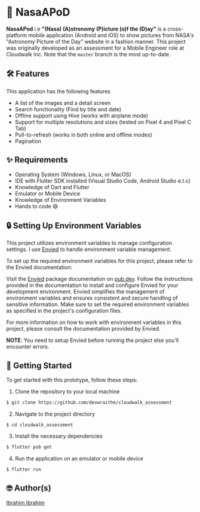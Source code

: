 # 🚀 NasaAPoD

**NasaAPod** i.e **"(Nasa) (A)stronomy (P)icture (o)f the (D)ay"** is a cross-platform mobile application (Android and iOS) to show pictures from NASA's "Astronomy Picture of the Day" website in a fashion manner. This project was originally developed as an assessment for a Mobile Engineer role at Cloudwalk Inc. Note that the `master` branch is the most up-to-date.

## 🛠️ Features

This application has the following features
- A list of the images and a detail screen
- Search functionality (Find by title and date)
- Offline support using Hive (works with airplane mode)
- Support for multiple resolutions and sizes (tested on Pixel 4 and Pixel C Tab)
- Pull-to-refresh (works in both online and offline modes)
- Pagination

## ✨ Requirements

- Operating System (Windows, Linux, or MacOS)
- IDE with Flutter SDK installed (Visual Studio Code, Android Studio e.t.c)
- Knowledge of Dart and Flutter
- Emulator or Mobile Device
- Knowledge of Environment Variables
- Hands to code :smile:


## 🔒 Setting Up Environment Variables

This project utilizes environment variables to manage configuration settings. I use [Envied](https://pub.dev/packages/envied) to handle environment variable management.

To set up the required environment variables for this project, please refer to the Envied documentation:

Visit the [Envied](https://pub.dev/packages/envied) package documentation on [pub.dev](https://www.pub.dev).
Follow the instructions provided in the documentation to install and configure Envied for your development environment.
Envied simplifies the management of environment variables and ensures consistent and secure handling of sensitive information. Make sure to set the required environment variables as specified in the project's configuration files.

For more information on how to work with environment variables in this project, please consult the documentation provided by Envied.

**NOTE**: You need to setup Envied before running the project else you'll encounter errors.


## 🚀 Getting Started

To get started with this prototype, follow these steps:

1. Clone the repository to your local machine

```sh
$ git clone https://github.com/devwraithe/cloudwalk_assessment
```

2. Navigate to the project directory

```
$ cd cloudwalk_assessment
```

3. Install the necessary dependencies

```sh
$ flutter pub get
```

4. Run the application on an emulator or mobile device

```sh
$ flutter run
```

## 🤓 Author(s)
[Ibrahim Ibrahim](https://www.linkedin.com/in/ibrahimaibrahim)
